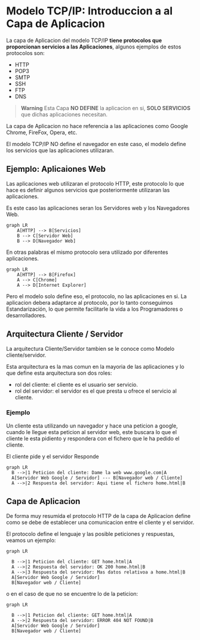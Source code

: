 # Modelo TCP/IP: Introduccion a al Capa de Aplicacion

La capa de Aplicacion del modelo TCP/IP **tiene protocolos que proporcionan servicios a las Aplicaciones**, algunos ejemplos de estos protocolos son:

* HTTP
* POP3
* SMTP
* SSH
* FTP
* DNS

> **Warning**
> Esta Capa **NO DEFINE** la aplicacion en si, **SOLO SERVICIOS** que dichas aplicaciones necesitan.

La capa de Aplicacion no hace referencia a las aplicaciones como Google Chrome, FireFox, Opera, etc.

El modelo TCP/IP NO define el navegador en este caso, el modelo define los servicios que las aplicaciones utilizaran.


## Ejemplo: Aplicaiones Web

Las aplicaciones web utilizaran el protocolo HTTP, este protocolo lo que hace es definir algunos servicios que posteriormente utilizaran las aplicaciones.

Es este caso las aplicaciones seran los Servidores web y los Navegadores Web.

```mermaid
graph LR
    A[HTTP] --> B[Servicios]
    B --> C[Servidor Web]
    B --> D[Navegador Web]
```

En otras palabras el mismo protocolo sera utilizado por diferentes aplicaciones.

```mermaid
graph LR
    A[HTTP] --> B[Firefox]
    A --> C[Chrome]
    A --> D[Internet Explorer]
```

Pero el modelo solo define eso, el protocolo, no las aplicaciones en si. La aplicacion debera adaptarce al protocolo, por lo tanto conseguimos Estandarización, lo que permite facilitarle la vida a los Programadores o desarrolladores.

## Arquitectura Cliente / Servidor 

La arquitectura Cliente/Servidor tambien se le conoce como Modelo cliente/servidor.

Esta arquitectura es la mas comun en la mayoria de las aplicaciones y lo que define esta arquitectura son dos roles:
* rol del cliente: el cliente es el usuario ser servicio.
* rol del servidor: el servidor es el que presta u ofrece el servicio al cliente.

### Ejemplo

Un cliente esta utilizando un navegador y hace una peticion a google, cuando le llegue esta peticion al servidor web, este buscara lo que el cliente le esta pidiento y respondera con el fichero que le ha pedido el cliente.

El cliente pide y el servidor Responde

```mermaid
graph LR
  B -->|1 Peticion del cliente: Dame la web www.google.com|A
  A[Servidor Web Google / Servidor] --- B[Navegador web / Cliente]
  A -->|2 Respuesta del servidor: Aqui tiene el fichero home.html|B 
```

## Capa de Aplicacion

De forma muy resumida el protocolo HTTP de la capa de Aplicacion define como se debe de establecer una comunicacion entre el cliente y el servidor.

El protocolo define el lenguaje y las posible peticiones y respuestas, veamos un ejemplo:

```mermaid
graph LR
  
  B -->|1 Peticion del cliente: GET home.html|A
  A -->|2 Respuesta del servidor: OK 200 home.html|B
  A -->|3 Respuesta del servidor: Mas datos relativoa a home.html|B
  A[Servidor Web Google / Servidor]
  B[Navegador web / Cliente]
```
o en el caso de que no se encuentre lo de la peticion:

```mermaid
graph LR
  
  B -->|1 Peticion del cliente: GET home.html|A
  A -->|2 Respuesta del servidor: ERROR 404 NOT FOUND|B
  A[Servidor Web Google / Servidor]
  B[Navegador web / Cliente]
```

